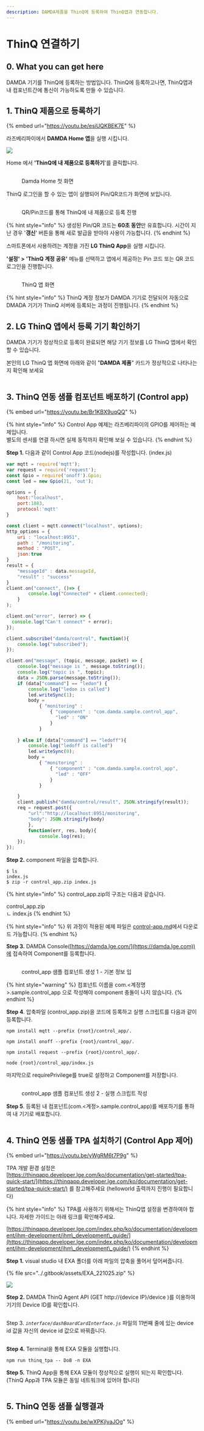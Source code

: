 ```yaml
---
description: DAMDA제품을 ThinQ에 등록하여 ThinQ앱과 연동합니다.
---
```


# ThinQ 연결하기

## 0. What you can get here

DAMDA 기기를 ThinQ에 등록하는 방법입니다. ThinQ에 등록하고나면, ThinQ앱과 내 컴포넌트간에 통신이 가능하도록 만들 수 있습니다.

## 1. ThinQ 제품으로 등록하기

{% embed url="https://youtu.be/esiUQKBEK7E" %}

라즈베리파이에서 **DAMDA Home 앱**을 실행 시킵니다.&#x20;

![](<../.gitbook/assets/image (16).png>)

Home 에서 **'ThinQ에 내 제품으로 등록하기**'를 클릭합니다.&#x20;

<figure><img src="../.gitbook/assets/image (1) (10).png" alt=""><figcaption><p>Damda Home 첫 화면</p></figcaption></figure>

ThinQ 로그인을 할 수 있는 앱이 실행되어 Pin/QR코드가 화면에 보입니다.

<figure><img src="../.gitbook/assets/image (47).png" alt=""><figcaption><p>QR/Pin코드를 통해 ThinQ에 내 제품으로 등록 진행</p></figcaption></figure>

{% hint style="info" %}
생성된 Pin/QR 코드는 **60초 동안**만 유효합니다. 시간이 지난 경우 '**갱신**' 버튼을 통해 새로 발급을 받아야 사용이 가능합니다.
{% endhint %}

스마트폰에서 사용하려는 계정을 가진 **LG ThinQ App**을 실행 시킵니다.&#x20;

**'설정' > 'ThinQ 계정 공유'** 메뉴를 선택하고 앱에서 제공하는 Pin 코드 또는 QR 코드 로그인을 진행합니다.&#x20;

<figure><img src="../.gitbook/assets/image (11) (2) (2).png" alt=""><figcaption><p>ThinQ 앱 화면</p></figcaption></figure>

{% hint style="info" %}
ThinQ 계정 정보가 DAMDA 기기로 전달되어 자동으로 DMADA 기기가 ThinQ 서버에 등록되는 과정이 진행됩니다.&#x20;
{% endhint %}

## &#x20;2. LG ThinQ 앱에서 등록 기기 확인하기

DAMDA 기기가 정상적으로 등록이 완료되면 해당 기기 정보를 LG ThinQ 앱에서 확인할 수 있습니다.&#x20;

본인의 LG ThinQ 앱 화면에 아래와 같이 "**DAMDA 제품**" 카드가 정상적으로 나타나는지 확인해 보세요

<img src="../.gitbook/assets/image (4) (6).png" alt="" data-size="original">



## 3. ThinQ 연동 샘플 컴포넌트 배포하기 (Control app)

{% embed url="https://youtu.be/Br1KBX9uqQQ" %}

{% hint style="info" %}
Control App 예제는 라즈베리파이의 GPIO를 제어하는 예제입니다. \
별도의 센서를 연결 하시면 실제 동작까지 확인해 보실 수 있습니다.&#x20;
{% endhint %}

**Step 1.** 다음과 같이 Control App 코드(nodejs)를 작성합니다. (index.js)

```javascript
var mqtt = require('mqtt');
var request = require('request');
const Gpio = require('onoff').Gpio;
const led = new Gpio(21, 'out');

options = {
    host:"localhost",
    port:1883,
    protocol:'mqtt'
}

const client = mqtt.connect("localhost", options);
http_options = {
	uri : "localhost:8951",
	path : "/monitoring",
	method : "POST",
	json:true
}
result = {
	"messageId" : data.messageId,
	"result" : "success"
}
client.on("connect", ()=> {
        console.log("Connected" + client.connected);
    }
);

client.on("error", (error) => {
  console.log("Can't connect" + error);
});

client.subscribe("damda/control", function(){
	console.log("subscribed");
});

client.on("message", (topic, message, packet) => {
	console.log("message is ", message.toString());
	console.log("topic is ", topic);
	data = JSON.parse(message.toString());   
	if (data["command"] == "ledon") {
		console.log("ledon is called")
		led.writeSync(1);
		body = 
			{ "monitoring" : 
				{ "component" : "com.damda.sample.control_app", 
				  "led" : "ON"
				}
			}
		
	} else if (data["command"] == "ledoff"){
		console.log("ledoff is called")
		led.writeSync(0);   
		body = 
			{ "monitoring" : 
				{ "component" : "com.damda.sample.control_app", 
				  "led" : "OFF"
				}
			}

	}
	client.publish("damda/control/result", JSON.stringify(result));
	req = request.post({
		"url":"http://localhost:8951/monitoring", 
		"body": JSON.stringify(body)
		},  
		function(err, res, body){
			console.log(res);
	});
});

```

**Step 2.** component 파일을 압축합니다.&#x20;

```
$ ls
index.js 
$ zip -r control_app.zip index.js
```

{% hint style="info" %}
control\_app.zip의 구조는 다음과 같습니다.&#x20;

control\_app.zip\
ㄴ index.js&#x20;
{% endhint %}

{% hint style="info" %}
위 과정이 적용된 예제 파일은 [control-app.md](../reference/samples/control-app.md "mention")에서 다운로드 가능합니다.
{% endhint %}

**Step 3.** DAMDA Console([https://damda.lge.com/](https://damda.lge.com))에 접속하여 Component를 등록합니다.

<figure><img src="../.gitbook/assets/image (6) (5).png" alt=""><figcaption><p>control_app 샘플 컴포넌트 생성 1 - 기본 정보 입</p></figcaption></figure>

{% hint style="warning" %}
컴포넌트 이름을 com.<계정명>.sample.control\_app 으로 작성해야 component 충돌이 나지 않습니다.&#x20;
{% endhint %}

**Step 4**. 압축파일 (control\_app.zip)을 코드에 등록하고 실행 스크립트를 다음과 같이 등록합니다.&#x20;

```
npm install mqtt --prefix {root}/control_app/.
```

```
npm install onoff --prefix {root}/control_app/.
```

```
npm install request --prefix {root}/control_app/.
```

```shell
node {root}/control_app/index.js
```

마지막으로 requirePrivilege를 true로 설정하고 Component를 저장합니다.&#x20;

<figure><img src="../.gitbook/assets/image (2) (7).png" alt=""><figcaption><p>control_app 샘플 컴포넌트 생성 2 - 실행 스크립트 작성</p></figcaption></figure>

**Step 5**. 등록된 내 컴포넌트(com.<계정>.sample.control\_app)를 배포하기를 통하여 내 기기로 배포합니다.&#x20;

<figure><img src="../.gitbook/assets/image (3) (2).png" alt=""><figcaption></figcaption></figure>

## 4. ThinQ 연동 샘플 TPA 설치하기 (Control App 제어)

{% embed url="https://youtu.be/yWgRM6t7P9g" %}

TPA 개발 환경 설정은 [https://thinqapp.developer.lge.com/ko/documentation/get-started/tpa-quick-start/](https://thinqapp.developer.lge.com/ko/documentation/get-started/tpa-quick-start/) 를 참고해주세요 (helloworld 출력까지 진행이 필요합니다)

{% hint style="info" %}
TPA를 사용하기 위해서는 ThinQ앱 설정을 변경하여야 합니다. 자세한 가이드는 아래 링크를 확인해주세요.

[https://thinqapp.developer.lge.com/index.php/ko/documentation/development/ihm-development/ihm\_development\_guide/](https://thinqapp.developer.lge.com/index.php/ko/documentation/development/ihm-development/ihm\_development\_guide/)
{% endhint %}

**Step 1.** visual studio 내 EXA 폴더를 아래 파일의 압축을 풀어서 덮어써줍니다.&#x20;

{% file src="../.gitbook/assets/EXA_221025.zip" %}

![](<../.gitbook/assets/image (5) (1).png>)

**Step 2.** DAMDA ThinQ Agent API (GET http://{device IP}/device )를 이용하여 기기의 Device ID를 확인합니다.&#x20;

<figure><img src="../.gitbook/assets/image (1) (3).png" alt=""><figcaption></figcaption></figure>

Step 3. _`interface/dashBoardCardInterface.js`_ 파일의 11번째 줄에 있는 device id 값을 자신의 device id 값으로 바꿔줍니다.&#x20;

<figure><img src="../.gitbook/assets/image (6) (1).png" alt=""><figcaption></figcaption></figure>

**Step 4.** Terminal을 통해 EXA 모듈을 실행합니다.&#x20;

```
npm run thinq_tpa -- DoB -n EXA
```

**Step 5.** ThinQ App을 통해 EXA 모듈이 정상적으로 실행이 되는지 확인합니다. (ThinQ App과 TPA 모듈은 동일 네트워크에 있어야 합니다)

<figure><img src="../.gitbook/assets/image (1) (1).png" alt=""><figcaption></figcaption></figure>

## 5. ThinQ 연동 샘플 실행결과

{% embed url="https://youtu.be/wXPKjlyaJOg" %}

